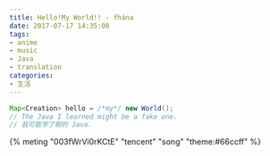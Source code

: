 ```yaml
---
title: Hello!My World!! - fhána
date: 2017-07-17 14:35:00
tags:
- anime
- music
- Java
- translation
categories:
- 生活
---
```


```java
Map<Creation> hello = /*my*/ new World();
// The Java I learned might be a fake one.
// 我可能学了假的 Java.
```

{% meting "003fWrVi0rKCtE" "tencent" "song" "theme:#66ccff" %}
